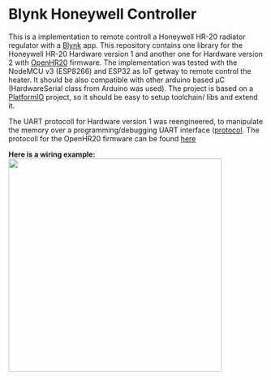 # Blynk Honeywell Controller
This is a implementation to remote controll a Honeywell HR-20 radiator regulator with a [Blynk](http://docs.blynk.cc/) app. 
This repository contains one library for the Honeywell HR-20 Hardware version 1 and another one for Hardware version 2 with [OpenHR20](https://github.com/OpenHR20/OpenHR20) firmware.
The implementation was tested with the NodeMCU v3 (ESP8266) and ESP32 as IoT getway to remote control the heater. 
It should be also compatible with other arduino based µC (HardwareSerial class from Arduino was used). 
The project is based on a [PlatformIO](https://docs.platformio.org/en/latest/what-is-platformio.html) project, so it should be easy to setup toolchain/ libs and extend it. 

The UART protocoll for Hardware version 1 was reengineered, to manipulate the memory over a programming/debugging UART interface ([protocol](http://symlink.dk/projects/rondo485/).
The protocoll for the OpenHR20 firmware can be found [here](https://www.mikrocontroller.net/articles/Heizungssteuerung_mit_Honeywell_HR20#UART_Protocoll)

**Here is a wiring example:**
<img src="https://gitlab.com/Feserich/ParticleRemote-PhotonCode/-/raw/master/Wiring%20Example/Photon%20Wiring_bb.png" width="420"/>


